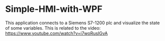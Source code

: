# Simple-HMI-with-WPF

This application connects to a Siemens S7-1200 plc and visualize the state of some variables. 
This is related to the video: https://www.youtube.com/watch?v=i7woRusIGvA
